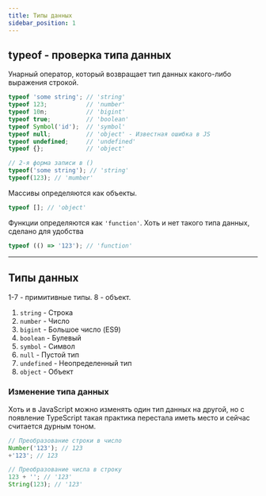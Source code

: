 ```yaml
---
title: Типы данных
sidebar_position: 1
---
```


## typeof - проверка типа данных

Унарный оператор, который возвращает тип данных какого-либо выражения строкой.

```js
typeof 'some string'; // 'string'
typeof 123;           // 'number'
typeof 10n;           // 'bigint'
typeof true;          // 'boolean'
typeof Symbol('id');  // 'symbol'
typeof null;          // 'object' - Известная ошибка в JS
typeof undefined;     // 'undefined'
typeof {};            // 'object'

// 2-я форма записи в ()
typeof('some string'); // 'string'
typeof(123); // 'mumber'
```

Массивы определяются как объекты.
```js
typeof []; // 'object'
```

Функции определяются как ```'function'```. Хоть и нет такого типа данных, сделано для удобства

```js
typeof (() => '123'); // 'function'
```

***

## Типы данных

1-7 - примитивные типы. 8 - объект.

1. ```string``` - Строка
2. ```number``` - Число
3. ```bigint``` - Большое число (ES9)
4. ```boolean``` - Булевый
5. ```symbol``` - Символ
6. ```null``` - Пустой тип
7. ```undefined``` - Неопределенный тип
8. ```object``` - Объект


### Изменение типа данных

Хоть и в JavaScript можно изменять один тип данных на другой, но с появление TypeScript такая практика перестала иметь место и сейчас считается дурным тоном.

```js
// Преобразование строки в число
Number('123'); // 123
+'123'; // 123

// Преобразование числа в строку
123 + ''; // '123'
String(123); // '123'
```
